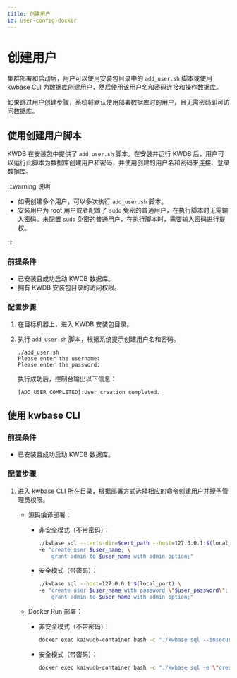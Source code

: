 ```yaml
---
title: 创建用户
id: user-config-docker
---
```


# 创建用户

集群部署和启动后，用户可以使用安装包目录中的 `add_user.sh` 脚本或使用 kwbase CLI 为数据库创建用户，然后使用该用户名和密码连接和操作数据库。

如果跳过用户创建步骤，系统将默认使用部署数据库时的用户，且无需密码即可访问数据库。

## 使用创建用户脚本

KWDB 在安装包中提供了 `add_user.sh` 脚本。在安装并运行 KWDB 后，用户可以运行此脚本为数据库创建用户和密码，并使用创建的用户名和密码来连接、登录数据库。

:::warning 说明

- 如需创建多个用户，可以多次执行 `add_user.sh` 脚本。
- 安装用户为 root 用户或者配置了 `sudo` 免密的普通用户，在执行脚本时无需输入密码。未配置 `sudo` 免密的普通用户，在执行脚本时，需要输入密码进行提权。

:::

### 前提条件

- 已安装且成功启动 KWDB 数据库。
- 拥有 KWDB 安装包目录的访问权限。

### 配置步骤

1. 在目标机器上，进入 KWDB 安装包目录。

2. 执行 `add_user.sh` 脚本，根据系统提示创建用户名和密码。

    ```shell
    ./add_user.sh
    Please enter the username:
    Please enter the password:
    ```

    执行成功后，控制台输出以下信息：

    ```shell
    [ADD USER COMPLETED]:User creation completed.
    ```

## 使用 kwbase CLI 

### 前提条件

- 已安装且成功启动 KWDB 数据库。

### 配置步骤

1. 进入 kwbase CLI 所在目录，根据部署方式选择相应的命令创建用户并授予管理员权限。

    - 源码编译部署：

        - 非安全模式（不带密码）：

            ```bash
            ./kwbase sql --certs-dir=$cert_path --host=127.0.0.1:$(local_port) --insecure \
            -e "create user $user_name; \
                grant admin to $user_name with admin option;"
            ```

        - 安全模式（带密码）：

            ```bash
            ./kwbase sql --host=127.0.0.1:$(local_port) \
            -e "create user $user_name with password \"$user_password\"; \
                grant admin to $user_name with admin option;"
            ```

    - Docker Run 部署：

        - 非安全模式（不带密码）：

            ```bash
            docker exec kaiwudb-container bash -c "./kwbase sql --insecure -e \"create user $user_name;grant admin to $user_name with admin option;\""
            ```

        - 安全模式（带密码）：

            ```bash
            docker exec kaiwudb-container bash -c "./kwbase sql -e \"create user $user_name with password \\\"$user_password\\\";grant admin to $user_name with admin option;\"
            ```